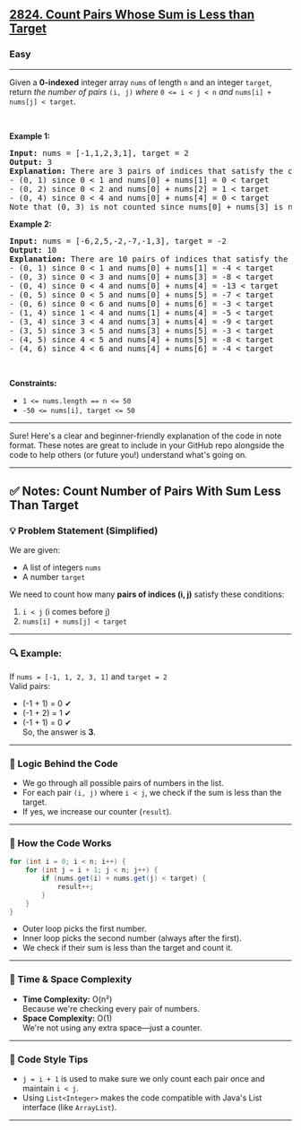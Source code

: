 <h2><a href="https://leetcode.com/problems/count-pairs-whose-sum-is-less-than-target/?envType=problem-list-v2&envId=sorting">2824. Count Pairs Whose Sum is Less than Target</a></h2><h3>Easy</h3><hr>Given a <strong>0-indexed</strong> integer array <code>nums</code> of length <code>n</code> and an integer <code>target</code>, return <em>the number of pairs</em> <code>(i, j)</code> <em>where</em> <code>0 &lt;= i &lt; j &lt; n</code> <em>and</em> <code>nums[i] + nums[j] &lt; target</code>.
<p>&nbsp;</p>
<p><strong class="example">Example 1:</strong></p>

<pre>
<strong>Input:</strong> nums = [-1,1,2,3,1], target = 2
<strong>Output:</strong> 3
<strong>Explanation:</strong> There are 3 pairs of indices that satisfy the conditions in the statement:
- (0, 1) since 0 &lt; 1 and nums[0] + nums[1] = 0 &lt; target
- (0, 2) since 0 &lt; 2 and nums[0] + nums[2] = 1 &lt; target 
- (0, 4) since 0 &lt; 4 and nums[0] + nums[4] = 0 &lt; target
Note that (0, 3) is not counted since nums[0] + nums[3] is not strictly less than the target.
</pre>

<p><strong class="example">Example 2:</strong></p>

<pre>
<strong>Input:</strong> nums = [-6,2,5,-2,-7,-1,3], target = -2
<strong>Output:</strong> 10
<strong>Explanation:</strong> There are 10 pairs of indices that satisfy the conditions in the statement:
- (0, 1) since 0 &lt; 1 and nums[0] + nums[1] = -4 &lt; target
- (0, 3) since 0 &lt; 3 and nums[0] + nums[3] = -8 &lt; target
- (0, 4) since 0 &lt; 4 and nums[0] + nums[4] = -13 &lt; target
- (0, 5) since 0 &lt; 5 and nums[0] + nums[5] = -7 &lt; target
- (0, 6) since 0 &lt; 6 and nums[0] + nums[6] = -3 &lt; target
- (1, 4) since 1 &lt; 4 and nums[1] + nums[4] = -5 &lt; target
- (3, 4) since 3 &lt; 4 and nums[3] + nums[4] = -9 &lt; target
- (3, 5) since 3 &lt; 5 and nums[3] + nums[5] = -3 &lt; target
- (4, 5) since 4 &lt; 5 and nums[4] + nums[5] = -8 &lt; target
- (4, 6) since 4 &lt; 6 and nums[4] + nums[6] = -4 &lt; target
</pre>

<p>&nbsp;</p>
<p><strong>Constraints:</strong></p>

<ul>
	<li><code>1 &lt;= nums.length == n &lt;= 50</code></li>
	<li><code>-50 &lt;= nums[i], target &lt;= 50</code></li>
</ul>

---
Sure! Here's a clear and beginner-friendly explanation of the code in note format. These notes are great to include in your GitHub repo alongside the code to help others (or future you!) understand what's going on.

---

## ✅ Notes: Count Number of Pairs With Sum Less Than Target

### 💡 Problem Statement (Simplified)
We are given:
- A list of integers `nums`
- A number `target`

We need to count how many **pairs of indices (i, j)** satisfy these conditions:
1. `i < j` (i comes before j)
2. `nums[i] + nums[j] < target`

---

### 🔍 Example:
If `nums = [-1, 1, 2, 3, 1]` and `target = 2`  
Valid pairs:
- (-1 + 1) = 0 ✔
- (-1 + 2) = 1 ✔
- (-1 + 1) = 0 ✔  
So, the answer is **3**.

---

### 🧠 Logic Behind the Code
- We go through all possible pairs of numbers in the list.
- For each pair `(i, j)` where `i < j`, we check if the sum is less than the target.
- If yes, we increase our counter (`result`).

---

### 🔁 How the Code Works
```java
for (int i = 0; i < n; i++) {
    for (int j = i + 1; j < n; j++) {
        if (nums.get(i) + nums.get(j) < target) {
            result++;
        }
    }
}
```

- Outer loop picks the first number.
- Inner loop picks the second number (always after the first).
- We check if their sum is less than the target and count it.

---

### 🧮 Time & Space Complexity
- **Time Complexity:** O(n²)  
  Because we're checking every pair of numbers.
- **Space Complexity:** O(1)  
  We're not using any extra space—just a counter.

---

### 🧼 Code Style Tips
- `j = i + 1` is used to make sure we only count each pair once and maintain `i < j`.
- Using `List<Integer>` makes the code compatible with Java's List interface (like `ArrayList`).

---

